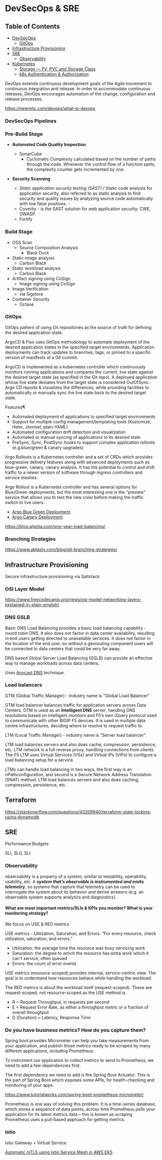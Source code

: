 # DevSecOps & SRE

## Table of Contents
* [DevSecOps](#devsecops-pipelines)
	* [GitOps](#gitops)
* [Infrastructure Provisioning]() 
* [SRE](#sre)
	* [Observability](#observability)
* [Kubernetes](docker-kubernetes.md)
	* [Storage — PV, PVC and Storage Class](docker-kubernetes.md#storage-types)
	* [k8s Authentication & Authorization](docker-kubernetes.md#kubernetes-authentication--authorization)

DevOps  extends  continuous development goals of the Agile movement to continuous integration and release. In order to accommodate continuous releases, DevOps encourages automation of the change, configuration and release processes.

https://newrelic.com/devops/what-is-devops 

### DevSecOps Pipelines

### Pre-Build Stage
- **Automated Code Quality Inspection**
	- SonarCube
		- Cyclomatic Complexity calculated based on the number of paths through the code. Whenever the control flow of a function splits, the complexity counter gets incremented by one. 
 
- **Security Scanning**
	- _Static application security testing (SAST)_ / Static code analysis for application security, also referred to as static analysis to find security and quality issues by analyzing source code automatically with low false positives. - 
	- Coverity - is the SAST solution for web application security. CWE, OWASP
 	- Fortify

### Build Stage

- OSS Scan
	- Source Composition Analysis
		* Black Duck
- Static image analysis
	- Carbon Black
- Static workload analysis
	- Carbon Black
- Artifact signing using CoSign
	- Image signing using CoSign
- Image Verification
	- via Sigstore
- Container Security
	- Octane

### GitOps

GitOps pattern of using Git repositories as the source of truth for defining the desired application state.

ArgoCD & Flux uses GitOps methodology to automate deployment of the desired application states in the specified target environments. Application deployments can track updates to branches, tags, or pinned to a specific version of manifests at a Git commit.

ArgoCD is implemented as a kubernetes controller which continuously monitors running applications and compares the current, live state against the desired target state (as specified in the Git repo). A deployed application whose live state deviates from the target state is considered OutOfSync. Argo CD reports & visualizes the differences, while providing facilities to automatically or manually sync the live state back to the desired target state. 

Features¶
- Automated deployment of applications to specified target environments
- Support for multiple config management/templating tools (Kustomize, Helm, Jsonnet, plain-YAML)
- Automated configuration drift detection and visualization
- Automated or manual syncing of applications to its desired state
- PreSync, Sync, PostSync hooks to support complex application rollouts (e.g.blue/green & canary upgrades)

Argo Rollouts is a Kubernetes controller and a set of CRDs which provides progressive delivery features along with advanced deployments such as blue-green, canary, canary analysis. It has the potential to control and shift traffic to a newer version of software through ingress controllers and service meshes.

Argo Rollout is a Kubernetes controller and has several options for Blue/Green deployments, but the most interesting one is the “preview” service that allows you to test the new color before making the traffic switch to live users.

- [Argo Blue Green Deployment](https://www.infracloud.io/blogs/progressive-delivery-argo-rollouts-blue-green-deployment/)
- [Argo Canary Deployment](https://www.infracloud.io/blogs/progressive-delivery-argo-rollouts-canary-deployment/)


https://blog.algolia.com/one-year-load-balancing/

### Branching Strategies

https://www.abtasty.com/blog/git-branching-strategies/

## Infrastructure Provisioning

Secure infrastructure provisioning via Saltstack

### OSI Layer Model

https://www.freecodecamp.org/news/osi-model-networking-layers-explained-in-plain-english/

### DNS GSLB

Basic DNS Load Balancing provides a basic load balancing capability - round robin DNS. It also does not factor in data center availability, resulting in end users getting directed to unavailable services. It does not factor in the location of the end user, so without a georouting component users will be connected to data centers that could be very far away. 

DNS based Global Server Load Balancing (GSLB) can provide an effective way to manage workloads across data centers, 

Uses [Anycast DNS](https://www.cloudflare.com/learning/dns/what-is-anycast-dns/) technique.

### Load balancers

GTM (Global Traffic Manager) - industry name is "Global Load Balancer"

GTM load balancer balances traffic for application servers across Data Centers. GTM is used as an **Intelligent DNS** server, handling DNS resolutions based on intelligent monitors and F5’s own iQuery protocol used to communicate with other BIGIP F5 devices. It is used in multiple data centre infrastructures, deciding where to resolve to request traffic to.

LTM (Local Traffic Manager) - industry name is "Server load balancer"

LTM load balances servers and also does cache, compression, persistence, etc. LTM network is a full reverse proxy, handling connections from clients. The F5 LTM uses Virtual Services (VSs) and Virtual IPs (VIPs) to configure a load balancing setup for a service.

LTMs can handle load balancing in two ways, the first way is an nPathconfiguration, and second is a Secure Network Address Translation (SNAT) method. LTM load balances servers and also does caching, compression, persistence, etc.

## Terraform

https://stackoverflow.com/questions/43209940/terraform-state-locking-using-dynamodb


## SRE

Performance Budgets

SLI, SLO, SLI

### Observability

observability is a property of a system, similar to testability, operability, usability, etc. A **_system that’s observable is instrumented and emits telemetry_**, so systems that capture that telemetry can be used to interrogate the system about its behavior and derive answers (e.g. an observable system supports analytics and diagnostics).


#### What are most important metrics/SLIs & KPIs you monitor? What is your monitoring strategy?

We focus on USE & RED metrics

USE metrics - Utilization, Saturation, and Errors. “For every resource, check utilization, saturation, and errors.”
- Utilization: the average time the resource was busy servicing work
- Saturation: the degree to which the resource has extra work which it can't service, often queued
- Errors: the count of error events

USE metrics (resource-scoped) provides internal, service-centric view. The goal is to understand how resources behave while handling the workload. 

The RED metrics is about the workload itself (request-scoped). These are request-scoped, not resource-scoped as the USE method is. 

- R = Request Throughput, in requests per second
- E = Request Error Rate, as either a throughput metric or a fraction of overall throughput
- D (Duration) = Latency, Response Time

### Do you have business metrics? How do you capture them?

Spring boot provides Micrometer can help you take measurements from your application, and publish those metrics ready to be scraped by many different applications, including Prometheus.

To instrument our application to collect metrics to send to Prometheus, we need to add a few dependencies first.

The first dependency we need to add is the Spring Boot Actuator. This is the part of Spring Boot which exposes some APIs, for health-checking and monitoring of your apps.

https://www.tutorialworks.com/spring-boot-prometheus-micrometer/

Prometheus is one way of solving this problem. It is a time-series database, which stores a sequence of data points, across time
Prometheus polls your application for its latest metrics data – this is known as scraping
Prometheus uses a pull-based approach for getting metrics.

### Istio

Istio Gateway + Virtual Service

[Automatic mTLS using Istio Service Mesh in AWS EKS](https://stackoverflow.com/questions/64107791/how-to-enable-automatic-mtls-using-istio-mesh-in-aws-eks)
